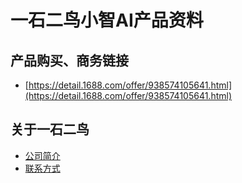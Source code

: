 # 一石二鸟小智AI产品资料

## 产品购买、商务链接

- [https://detail.1688.com/offer/938574105641.html](https://detail.1688.com/offer/938574105641.html)


## 关于一石二鸟

- [公司简介](https://cn.ostb-pcba.com/About.html)
- [联系方式](https://cn.ostb-pcba.com/Contact.html)
